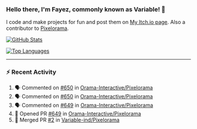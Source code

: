 ### Hello there, I'm Fayez, commonly known as Variable! 👋
I code and make projects for fun and post them on [My Itch.io page](https://variable-industries.itch.io/). Also a contributor to [Pixelorama](https://github.com/Orama-Interactive/Pixelorama).

[![GitHub Stats](https://github-readme-stats.vercel.app/api/?username=Variable-ind&show_icons=true&theme=merko)](https://github.com/anuraghazra/github-readme-stats)

[![Top Languages](https://github-readme-stats.vercel.app/api/top-langs/?username=Variable-ind&layout=compact&theme=merko)](https://github.com/anuraghazra/github-readme-stats)

---

### :zap: Recent Activity

<!--START_SECTION:activity-->
1. 🗣 Commented on [#650](https://github.com/Orama-Interactive/Pixelorama/issues/650) in [Orama-Interactive/Pixelorama](https://github.com/Orama-Interactive/Pixelorama)
2. 🗣 Commented on [#650](https://github.com/Orama-Interactive/Pixelorama/issues/650) in [Orama-Interactive/Pixelorama](https://github.com/Orama-Interactive/Pixelorama)
3. 🗣 Commented on [#649](https://github.com/Orama-Interactive/Pixelorama/issues/649) in [Orama-Interactive/Pixelorama](https://github.com/Orama-Interactive/Pixelorama)
4. 💪 Opened PR [#649](https://github.com/Orama-Interactive/Pixelorama/pull/649) in [Orama-Interactive/Pixelorama](https://github.com/Orama-Interactive/Pixelorama)
5. 🎉 Merged PR [#2](https://github.com/Variable-ind/Pixelorama/pull/2) in [Variable-ind/Pixelorama](https://github.com/Variable-ind/Pixelorama)
<!--END_SECTION:activity-->

<!--
**Variable-ind/Variable-ind** is a ✨ _special_ ✨ repository because its `README.md` (this file) appears on your GitHub profile.

Here are some ideas to get you started:
- 🌱 I’m currently studying at ...
- 🔭 I’m currently working on ...
- 👯 I’m looking to collaborate on ...
- 🤔 I’m looking for help with ...
- 💬 Ask me about ...
- 📫 How to reach me: ...
- ⚡ Fun fact: ...
-->
